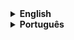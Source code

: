 


<details>
  <summary><strong>English</strong></summary><br />

# Welcome to **countries_dw**

- [Welcome to **countries\_dw**](#welcome-to-countries_dw)
    - [Description](#description)
    - [How to use](#how-to-use)
    - [Next steps](#next-steps)

### Description
This project consumes [REST Countries](https://restcountries.com/) API and parses its data into dataframes. 
There are several informations available and it was chosen for being open source to practice data engineering techniques. 

Data from all countries are recieved as a list of dictionaries in a json response. 

[Country class](https://github.com/canutera/countries_dw/blob/master/src/country.py) is responsible for parsing and assembling tables for
each country contained in the response.

[CountriesHook](https://github.com/canutera/countries_dw/blob/master/src/countries_hook.py) makes a GET request at [All countries endpoint](https://restcountries.com/v3.1/all)
and save a json file with information. Then parses and concatenates information from every country to save all tables at the [data folder](https://github.com/canutera/countries_dw/tree/master/data). This project uses Pandas for manipulating data, so all pandas files formats are supported.


### How to use

To start using this repository, create a project folder, open a terminal and Git Clone using the [countries_dw url](https://github.com/canutera/countries_dw.git).
```bash
git clone https://github.com/canutera/countries_dw.git
```
This project uses [Poetry](https://python-poetry.org/) to manage its dependencies. 
To use Poetry, make sure you have this python package installed. If you don't, run the following command:
```bash
pip install poetry
```
Then run:
```bash
poetry config virtualenvs.in-project true
poetry install
```
To install the project dependencies inside the current folder. After installing run:
```bash
poetry shell
activate
```
Your brand new virtual envinroment should be setup and ready to use after these steps.

The example below, shows a simple usage for countries_dw project which can be found in main.py file:
```python
from src.countries_hook import CountriesHook
file_format = 'parquet'
hook = (CountriesHook()
            .parse_countries()
            .parse_tables()
            .save_tables(file_format, index=False)
        )
```
If you run the following code in a Jupyter Notebook, make you are connected to the created virtual environment for this project.
After running the code above, all tables should appear in the data folder. Just make sure, a valid format was passed.
You can check [pandas.DataFrame Documentation](https://pandas.pydata.org/docs/reference/api/pandas.DataFrame.html) to look for valid formats.

### Next steps

- [ ] Set up a WSL 
- [ ] Set up a PostgreSQL database to store table
- [ ] Create data model and documentation














<h1 align="center">Hi 👋, I'm Gabriel Canuto</h1>
<h3 align="center">Another curious person on a data journey</h3>

<h3 align="left">Connect with me:</h3>
<p align="left">
<a href="https://linkedin.com/in/gabriel-canuto0" target="blank"><img align="center" src="https://raw.githubusercontent.com/rahuldkjain/github-profile-readme-generator/master/src/images/icons/Social/linked-in-alt.svg" alt="gabriel-canuto0" height="30" width="40" /></a>
<a href="https://instagram.com/gabriel_canuto" target="blank"><img align="center" src="https://raw.githubusercontent.com/rahuldkjain/github-profile-readme-generator/master/src/images/icons/Social/instagram.svg" alt="gabriel_canuto" height="30" width="40" /></a>
</p>

<h3 align="left">Languages and Tools:</h3>
<p align="left"> <a href="https://pandas.pydata.org/" target="_blank" rel="noreferrer"> <img src="https://raw.githubusercontent.com/devicons/devicon/2ae2a900d2f041da66e950e4d48052658d850630/icons/pandas/pandas-original.svg" alt="pandas" width="40" height="40"/> </a> <a href="https://www.postgresql.org" target="_blank" rel="noreferrer"> <img src="https://raw.githubusercontent.com/devicons/devicon/master/icons/postgresql/postgresql-original-wordmark.svg" alt="postgresql" width="40" height="40"/> </a> <a href="https://www.python.org" target="_blank" rel="noreferrer"> <img src="https://raw.githubusercontent.com/devicons/devicon/master/icons/python/python-original.svg" alt="python" width="40" height="40"/> </a> </p>


</details>
<details>
  <summary><strong>Português</strong></summary><br />
  
- [Bem-vindo ao **countries\_dw**](#bem-vindo-ao-countries_dw)
    - [Descrição](#descrição)
    - [Como usar](#como-usar)
    - [Próximos passos](#próximos-passos)
  
# Bem-vindo ao **countries_dw**

### Descrição
Este projeto consome a API [REST Countries](https://restcountries.com/) e transforma seus dados em dataframes.
Há várias informações disponíveis e foi escolhida por ser de código aberto para praticar técnicas de engenharia de dados.

Os dados de todos os países são recebidos como uma lista de dicionários em uma resposta json.

A classe [Country](https://github.com/canutera/countries_dw/blob/master/src/country.py) é responsável por transformar e montar tabelas para cada país contido na resposta.

O [CountriesHook](https://github.com/canutera/countries_dw/blob/master/src/countries_hook.py) faz uma requisição GET no [endpoint de todos os países](https://restcountries.com/v3.1/all) e salva um arquivo json com as informações. Em seguida, ele transforma e concatena as informações de cada país para salvar todas as tabelas na [pasta de dados](https://github.com/canutera/countries_dw/tree/master/data). Este projeto usa o Pandas para manipular dados, portanto, todos os formatos de arquivos do Pandas são suportados.

### Como usar

Para começar a usar este repositório, crie uma pasta de projeto, abra um terminal e clone o repositório Git usando a [URL do countries_dw](https://github.com/canutera/countries_dw.git).
```bash
git clone https://github.com/canutera/countries_dw.git
```
Este projeto usa o [Poetry](https://python-poetry.org/) para gerenciar suas dependências. 
Para usar o Poetry, certifique-se de ter esse pacote Python instalado. Se não tiver, execute o seguinte comando:
```bash
pip install poetry
```
Em seguida, execute:
```bash
poetry config virtualenvs.in-project true
poetry install
```
Para instalar as dependências do projeto dentro da pasta atual. Após a instalação, execute:
```bash
poetry shell
activate
```
Seu novo ambiente virtual deve estar configurado e pronto para uso após essas etapas.

O exemplo abaixo mostra um uso simples do projeto countries_dw, que pode ser encontrado no arquivo main.py:
```python
from src.countries_hook import CountriesHook
file_format = 'parquet'
hook = (CountriesHook()
            .parse_countries()
            .parse_tables()
            .save_tables(file_format, index=False)
        )
```
Se você executar o código acima em um Jupyter Notebook, verifique se está conectado ao ambiente virtual criado para este projeto.
Depois de executar o código acima, todas as tabelas devem aparecer na pasta de dados. Apenas certifique-se de passar um formato válido.
Você pode consultar a [documentação do pandas.DataFrame](https://pandas.pydata.org/docs/reference/api/pandas.DataFrame.html) para ver os formatos válidos.

### Próximos passos

- [ ] Configurar um WSL
- [ ] Configurar um banco de dados PostgreSQL para armazenar tabelas
- [ ] Criar modelo de dados e documentação

<h1 align="center">Olá 👋, Eu sou o Gabriel Canuto</h1>
<h3 align="center">Mais uma pessoa curiosa em uma jornada de dados</h3>

<h3 align="left">Conecte-se comigo:</h3>
<p align="left">
<a href="https://linkedin.com/in/gabriel-canuto0" target="blank"><img align="center" src="https://raw.githubusercontent.com/rahuldkjain/github-profile-readme-generator/master/src/images/icons/Social/linked-in-alt.svg" alt="gabriel-canuto0" height="30" width="40" /></a>
<a href="https://instagram.com/gabriel_canuto" target="blank"><img align="center" src="https://raw.githubusercontent.com/rahuldkjain/github-profile-readme-generator/master/src/images/icons/Social/instagram.svg" alt="gabriel_canuto" height="30" width="40" /></a>
</p>

<h3 align="left">Linguagens e Ferramentas:</h3>
<p align="left"> <a href="https://pandas.pydata.org/" target="_blank" rel="noreferrer"> <img src="https://raw.githubusercontent.com/devicons/devicon/2ae2a900d2f041da66e950e4d48052658d850630/icons/pandas/pandas-original.svg" alt="pandas" width="40" height="40"/> </a> <a href="https://www.postgresql.org" target="_blank" rel="noreferrer"> <img src="https://raw.githubusercontent.com/devicons/devicon/master/icons/postgresql/postgresql-original-wordmark.svg" alt="postgresql" width="40" height="40"/> </a> <a href="https://www.python.org" target="_blank" rel="noreferrer"> <img src="https://raw.githubusercontent.com/devicons/devicon/master/icons/python/python-original.svg" alt="python" width="40" height="40"/> </a> </p>

</details>